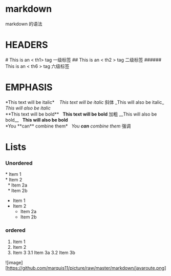 # markdown
 markdown 的语法

# HEADERS
\#  This is an < th1> tag   一级标签
\#\#  This is an < th2 > tag   二级标签
\#\#\#\#\#\# This is an < th6 > tag   六级标签

# EMPHASIS
\*This text will be italic\* &nbsp;&nbsp; 
*This text will be italic*  斜体
\_This will also be italic\_&nbsp;&nbsp;
_This will also be italic_  
\*\*This text will be bold\*\*&nbsp;&nbsp;
**This text will be bold**  加粗
\_\_This will also be bold\_\_&nbsp;&nbsp;
__This will also be bold__  
\*You \*\*can\*\* combine them\*&nbsp;&nbsp;
*You **can** combine them*  强调

# Lists
### Unordered
\* Item 1  
\* Item 2  
&nbsp;&nbsp;\* Item 2a  
&nbsp;&nbsp;\* Item 2b  

* Item 1
* Item 2
  * Item 2a
  * Item 2b

### ordered
1. Item 1
2. Item 2
3. Item 3
    3.1 Item 3a
    3.2 Item 3b



![image][https://github.com/marquis11/picture/raw/master/markdown/javaroute.png]
